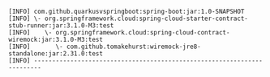     [INFO] com.github.quarkusvspringboot:spring-boot:jar:1.0-SNAPSHOT
    [INFO] \- org.springframework.cloud:spring-cloud-starter-contract-stub-runner:jar:3.1.0-M3:test
    [INFO]    \- org.springframework.cloud:spring-cloud-contract-wiremock:jar:3.1.0-M3:test
    [INFO]       \- com.github.tomakehurst:wiremock-jre8-standalone:jar:2.31.0:test
    [INFO] ------------------------------------------------------------------------
